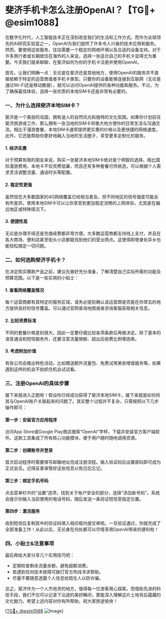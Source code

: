 # 斐济手机卡怎么注册OpenAI？【TG💪+ @esim1088】

在数字化时代，人工智能技术正在深刻改变我们的生活和工作方式。而作为全球领先的AI研究实验室之一，OpenAI为我们提供了许多令人兴奋的技术应用和服务。然而，要使用这些服务，往往需要一个稳定的网络环境以及合适的设备支持。对于许多旅行者或长期居住在海外的人来说，选择一张适合自己的手机卡显得尤为重要。今天我们就来聊聊，在斐济如何为你的手机卡注册并使用OpenAI。

首先，让我们明确一点：无论是在斐济还是其他地方，使用OpenAI的服务并不直接依赖于特定的运营商或者手机卡类型。只要你的设备能够连接到互联网（无论是通过Wi-Fi还是移动数据），就可以访问OpenAI提供的各种功能和服务。不过，为了确保最佳体验，选择一张优质的本地SIM卡还是非常有必要的。

### 一、为什么选择斐济本地SIM卡？

斐济是一个美丽的岛国，拥有迷人的自然风光和独特的文化氛围。如果你计划前往斐济旅游或工作，那么拥有一张当地的SIM卡将极大地方便你的日常生活与沟通交流。相比于漫游套餐，本地SIM卡通常提供更实惠的价格以及更快捷的网络速度。此外，它还能帮助你更好地融入当地的生活圈子，享受更多定制化的服务。

#### 1. 经济实惠
对于预算有限的朋友来说，购买一张斐济本地SIM卡绝对是个明智的选择。相比国际漫游费用，本地卡不仅资费低廉，而且还有多种套餐可供挑选，可以根据个人需求灵活调整流量、通话时长等配置。

#### 2. 稳定性更强
虽然现在大多数国家的4G网络覆盖已经相当普及，但不同地区的信号强度可能会有所差异。使用本地SIM卡可以让你享受到更加稳定流畅的上网体验，尤其是在偏远地区或特殊情况下。

#### 3. 便捷性高
无论是办理手续还是充值续费都非常方便。大多数运营商都支持线上支付，并且在各大商场、便利店甚至街头小店都能找到他们的营业网点。这使得即使身处异乡也能轻松搞定一切问题。

### 二、如何选购斐济手机卡？

在决定购买哪款产品之前，建议先做好充分准备，了解清楚自己实际所需的功能及预算范围。以下是一些实用的小贴士：

#### 1. 查看网络覆盖情况
每个运营商都有其特定的服务区域，请务必提前确认该运营商是否能在你常去的地方提供良好的信号覆盖。可以通过官网查询地图或者咨询客服获取相关信息。

#### 2. 比较资费标准
不同的套餐价格差别很大，因此一定要仔细比较各项条款后再做决定。除了基本的语音通话和短信服务外，还要注意流量限额、超出后收费比例等因素。

#### 3. 考虑附加价值
有些公司会推出特色活动，比如赠送额外流量包、免费试用某些增值服务等。如果遇到这样的机会不妨抓住机会试试看。

### 三、注册OpenAI的具体步骤

接下来就进入正题啦！假设你已经成功获得了斐济本地SIM卡，接下来就是如何将其与OpenAI账户关联起来的问题了。其实整个过程并不复杂，只需按照以下几步操作即可：

#### 第一步：安装官方应用程序
访问App Store或Google Play商店搜索“OpenAI”字样，下载并安装官方客户端软件。这款工具集成了所有核心功能模块，便于用户随时随地调用资源。

#### 第二步：创建账号并登录
首次启动程序时需要填写邮箱地址完成注册流程。输入验证码后设置密码即可成为正式会员。记得妥善保管好这些信息以免日后忘记。

#### 第三步：绑定手机号码
点击菜单栏中的“设置”选项，找到关于账户安全的部分，选择“添加新号码”。系统会提示你输入当前使用的电话号码，随后发送一条验证短信至指定位置。

#### 第四步：激活服务
收到短信后复制其中的验证码填入相应框内提交审核。一旦验证通过，你就完成了全部准备工作！从此以后，无论身在何处都可以尽情享用OpenAI带来的便利啦！

### 四、小贴士&注意事项

最后再给大家分享几个实用技巧吧：
- 定期检查剩余流量余额，避免超额消费。
- 若遇到任何技术故障可拨打官方热线寻求帮助。
- 尽量不要随意透露个人信息给陌生人以防诈骗。

总之，斐济作为一个人杰地灵的地方，值得每一位游客用心探索。而借助先进的科技手段，我们不仅可以记录下沿途的美好瞬间，更能深入理解这片土地背后蕴藏的文化魅力。希望上述内容对你有所帮助，祝大家旅途愉快！

[[TG💪+ @esim1088](https://t.me/s/esim1088) ![Image](https://i.postimg.cc/4NQfJmqS/Snipaste-2025-05-13-00-14-12.png)]
